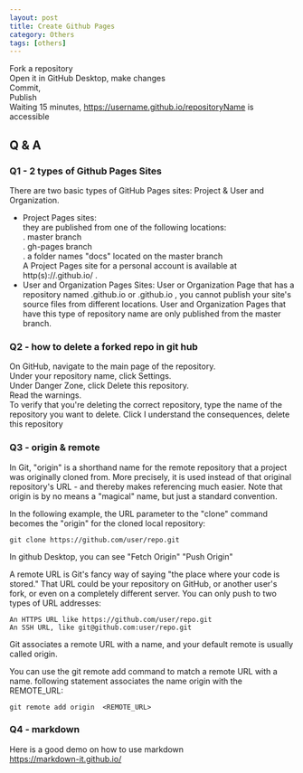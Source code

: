 ```yaml
---
layout: post
title: Create Github Pages
category: Others 
tags: [others]
---
```


Fork a repository   
Open it in GitHub Desktop, make changes   
Commit,    
Publish    
Waiting 15 minutes,  https://username.github.io/repositoryName is accessible   

 
## Q & A   
 
### Q1 - 2 types of Github Pages Sites
There are two basic types of GitHub Pages sites: Project & User and Organization.   
- Project Pages sites:   
  they are published from one of the following locations:   
  . master branch   
  . gh-pages branch   
  . a folder names "docs" located on the master branch   
  A Project Pages site for a personal account is available at http(s)://<username>.github.io/<projectname> .   
- User and Organization Pages Sites: 
User or Organization Page that has a repository named <username>.github.io or <orgname>.github.io , you cannot publish your site's source files from different locations. User and Organization Pages that have this type of repository name are only published from the master branch.

  
### Q2 - how to delete a forked repo in git hub   
On GitHub, navigate to the main page of the repository.  
Under your repository name, click  Settings.  
Under Danger Zone, click Delete this repository.  
Read the warnings.  
To verify that you're deleting the correct repository, type the name of the repository you want to delete.
Click I understand the consequences, delete this repository   

### Q3 - origin & remote 
In Git, "origin" is a shorthand name for the remote repository that a project was originally cloned from.
More precisely, it is used instead of that original repository's URL - and thereby makes referencing much easier.
Note that origin is by no means a "magical" name, but just a standard convention.  
  
In the following example, the URL parameter to the "clone" command becomes the "origin" for the cloned local repository:  
```
git clone https://github.com/user/repo.git
```
In github Desktop, you can see "Fetch Origin" "Push Origin"     

A remote URL is Git's fancy way of saying "the place where your code is stored."
That URL could be your repository on GitHub, or another user's fork, or even on a completely different server.
You can only push to two types of URL addresses:
```
An HTTPS URL like https://github.com/user/repo.git
An SSH URL, like git@github.com:user/repo.git
```
Git associates a remote URL with a name, and your default remote is usually called origin.  

You can use the git remote add command to match a remote URL with a name. following statement associates the name origin with the REMOTE_URL:  
```
git remote add origin  <REMOTE_URL> 
```

### Q4 - markdown  
Here is a good demo on how to use markdown  
https://markdown-it.github.io/

